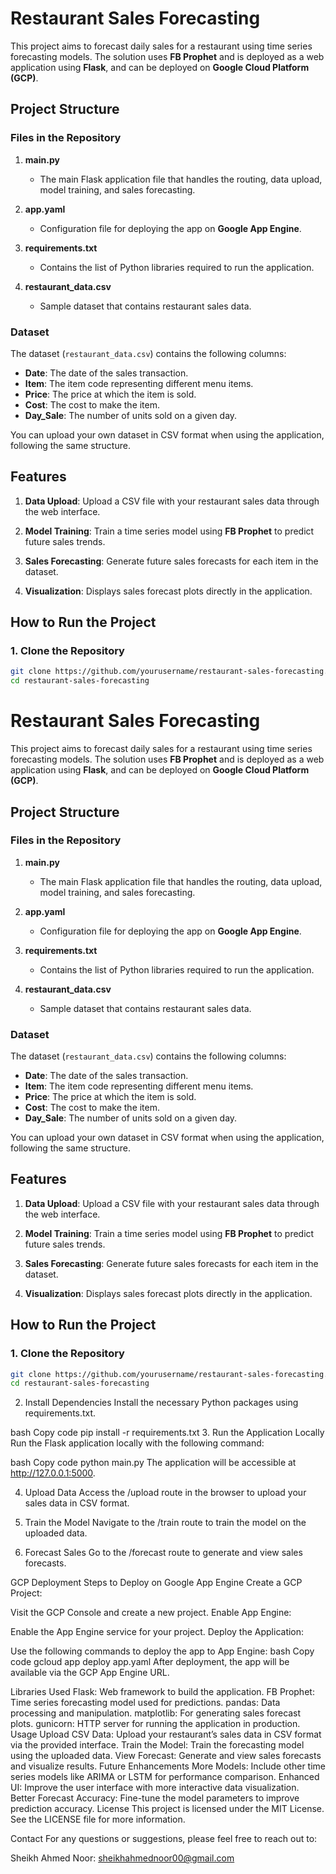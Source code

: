 # Restaurant Sales Forecasting

This project aims to forecast daily sales for a restaurant using time series forecasting models. The solution uses **FB Prophet** and is deployed as a web application using **Flask**, and can be deployed on **Google Cloud Platform (GCP)**.

## Project Structure

### Files in the Repository

1. **main.py**
   - The main Flask application file that handles the routing, data upload, model training, and sales forecasting.
   
2. **app.yaml**
   - Configuration file for deploying the app on **Google App Engine**.

3. **requirements.txt**
   - Contains the list of Python libraries required to run the application.

4. **restaurant_data.csv**
   - Sample dataset that contains restaurant sales data.

### Dataset

The dataset (`restaurant_data.csv`) contains the following columns:

- **Date**: The date of the sales transaction.
- **Item**: The item code representing different menu items.
- **Price**: The price at which the item is sold.
- **Cost**: The cost to make the item.
- **Day_Sale**: The number of units sold on a given day.

You can upload your own dataset in CSV format when using the application, following the same structure.

## Features

1. **Data Upload**: Upload a CSV file with your restaurant sales data through the web interface.
   
2. **Model Training**: Train a time series model using **FB Prophet** to predict future sales trends.

3. **Sales Forecasting**: Generate future sales forecasts for each item in the dataset.
   
4. **Visualization**: Displays sales forecast plots directly in the application.

## How to Run the Project

### 1. Clone the Repository

```bash
git clone https://github.com/yourusername/restaurant-sales-forecasting.git
cd restaurant-sales-forecasting
```
# Restaurant Sales Forecasting

This project aims to forecast daily sales for a restaurant using time series forecasting models. The solution uses **FB Prophet** and is deployed as a web application using **Flask**, and can be deployed on **Google Cloud Platform (GCP)**.

## Project Structure

### Files in the Repository

1. **main.py**
   - The main Flask application file that handles the routing, data upload, model training, and sales forecasting.
   
2. **app.yaml**
   - Configuration file for deploying the app on **Google App Engine**.

3. **requirements.txt**
   - Contains the list of Python libraries required to run the application.

4. **restaurant_data.csv**
   - Sample dataset that contains restaurant sales data.

### Dataset

The dataset (`restaurant_data.csv`) contains the following columns:

- **Date**: The date of the sales transaction.
- **Item**: The item code representing different menu items.
- **Price**: The price at which the item is sold.
- **Cost**: The cost to make the item.
- **Day_Sale**: The number of units sold on a given day.

You can upload your own dataset in CSV format when using the application, following the same structure.

## Features

1. **Data Upload**: Upload a CSV file with your restaurant sales data through the web interface.
   
2. **Model Training**: Train a time series model using **FB Prophet** to predict future sales trends.

3. **Sales Forecasting**: Generate future sales forecasts for each item in the dataset.
   
4. **Visualization**: Displays sales forecast plots directly in the application.

## How to Run the Project

### 1. Clone the Repository

```bash
git clone https://github.com/yourusername/restaurant-sales-forecasting.git
cd restaurant-sales-forecasting
```

2. Install Dependencies
Install the necessary Python packages using requirements.txt.

bash
Copy code
pip install -r requirements.txt
3. Run the Application Locally
Run the Flask application locally with the following command:

bash
Copy code
python main.py
The application will be accessible at http://127.0.0.1:5000.

4. Upload Data
Access the /upload route in the browser to upload your sales data in CSV format.

5. Train the Model
Navigate to the /train route to train the model on the uploaded data.

6. Forecast Sales
Go to the /forecast route to generate and view sales forecasts.

GCP Deployment
Steps to Deploy on Google App Engine
Create a GCP Project:

Visit the GCP Console and create a new project.
Enable App Engine:

Enable the App Engine service for your project.
Deploy the Application:

Use the following commands to deploy the app to App Engine:
bash
Copy code
gcloud app deploy app.yaml
After deployment, the app will be available via the GCP App Engine URL.

Libraries Used
Flask: Web framework to build the application.
FB Prophet: Time series forecasting model used for predictions.
pandas: Data processing and manipulation.
matplotlib: For generating sales forecast plots.
gunicorn: HTTP server for running the application in production.
Usage
Upload CSV Data: Upload your restaurant’s sales data in CSV format via the provided interface.
Train the Model: Train the forecasting model using the uploaded data.
View Forecast: Generate and view sales forecasts and visualize results.
Future Enhancements
More Models: Include other time series models like ARIMA or LSTM for performance comparison.
Enhanced UI: Improve the user interface with more interactive data visualization.
Better Forecast Accuracy: Fine-tune the model parameters to improve prediction accuracy.
License
This project is licensed under the MIT License. See the LICENSE file for more information.

Contact
For any questions or suggestions, please feel free to reach out to:

Sheikh Ahmed Noor: sheikhahmednoor00@gmail.com
